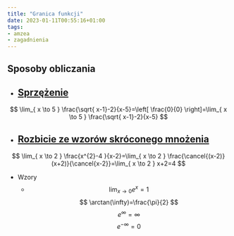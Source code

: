 ```yaml
---
title: "Granica funkcji"
date: 2023-01-11T00:55:16+01:00
tags:
- amzea
- zagadnienia
---
```



## Sposoby obliczania
- ## [Sprzężenie](I%20semestr/Amzea/II%20kolokwium/Sprzężenie.md)

$$
\lim_{ x \to 5 } \frac{\sqrt{ x-1}-2}{x-5}=\left[ \frac{0}{0} \right]=\lim_{ x \to 5 } \frac{\sqrt{ x-1}-2}{x-5}
$$

- ## [Rozbicie ze wzorów skróconego mnożenia](I%20semestr/Amzea/II%20kolokwium/Rozbicie%20ze%20wzorów%20skróconego%20mnożenia.md)
$$
\lim_{ x \to 2 } \frac{x^{2}-4 }{x-2}=\lim_{ x \to 2 } \frac{\cancel{(x-2)} (x+2)}{\cancel{x-2}}=\lim_{ x \to 2 } x+2=4
$$
- Wzory
   - $$
\lim_{ x \to 0 } e^x=1
$$
$$
\arctan(\infty)=\frac{\pi}{2}
$$
$$
e^\infty=\infty
$$
$$
e^{-\infty}=0
$$